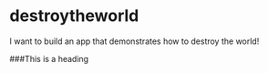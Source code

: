 # destroytheworld
I want to build an app that demonstrates how to destroy the world!

###This is a heading
